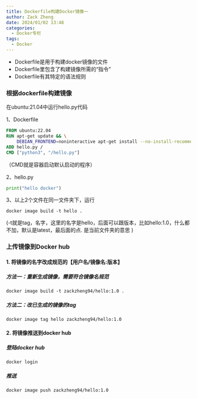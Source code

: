 ```yaml
---
title: Dockerfile构建Docker镜像一
author: Zack Zheng
date: 2024/01/02 13:48
categories:
  - Docker专栏
tags:
  - Docker
---
```


+ Dockerfile是用于构建docker镜像的文件
+ Dockerfile里包含了构建镜像所需的“指令”   
+ Dockerfile有其特定的语法规则

### 根据dockerfile构建镜像

在ubuntu:21.04中运行hello.py代码

1、Dockerfile

```dockerfile
FROM ubuntu:22.04
RUN apt-get update && \
    DEBIAN_FRONTEND=noninteractive apt-get install --no-install-recommends -y python3.10 python3-pip python3.10-dev
ADD hello.py /
CMD ["python3", "/hello.py"]
```

（CMD就是容器启动默认启动的程序）

2、hello.py

```python
print("hello docker")
```

3、以上2个文件在同一文件夹下，运行

`docker image build -t hello .`

(-t就是tag，名字，这里的名字是hello，后面可以跟版本，比如hello:1.0，什么都不加，默认是latest，最后面的点. 是当前文件夹的意思 )


### 上传镜像到Docker hub

#### 1. 将镜像的名字改成规范的【用户名/镜像名:版本】

##### 方法一：重新生成镜像，需要符合镜像名规范

`docker image build -t zackzheng94/hello:1.0 .`

##### 方法二：改已生成的镜像的tag

`docker image tag hello zackzheng94/hello:1.0`

#### 2. 将镜像推送到docker hub

##### 登陆docker hub

`docker login`

##### 推送

`docker image push zackzheng94/hello:1.0`



